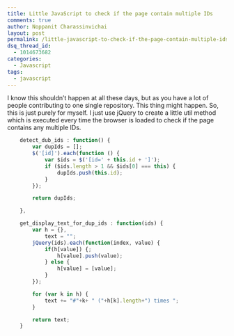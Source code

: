 ```yaml
---
title: Little JavaScript to check if the page contain multiple IDs
comments: true
author: Noppanit Charassinvichai
layout: post
permalink: /little-javascript-to-check-if-the-page-contain-multiple-ids/
dsq_thread_id:
  - 1014673682
categories:
  - Javascript
tags:
  - javascript
---
```

I know this shouldn&#8217;t happen at all these days, but as you have a lot of people contributing to one single repository. This thing might happen. So, this is just purely for myself. I just use jQuery to create a little util method which is executed every time the browser is loaded to check if the page contains any multiple IDs.

``` javascript
    detect_dub_ids : function() {
        var dupIds = [];
        $('[id]').each(function () {
            var $ids = $('[id=' + this.id + ']');
            if ($ids.length > 1 && $ids[0] === this) {
                dupIds.push(this.id);
            }
        });

        return dupIds;

    },

    get_display_text_for_dup_ids : function(ids) {
        var h = {},
            text = "";
        jQuery(ids).each(function(index, value) {
            if(h[value]) {;
                h[value].push(value);
            } else {
                h[value] = [value];
            }
        });

        for (var k in h) {
            text += "#"+k+ " ("+h[k].length+") times ";
        }

        return text;
    }
```
